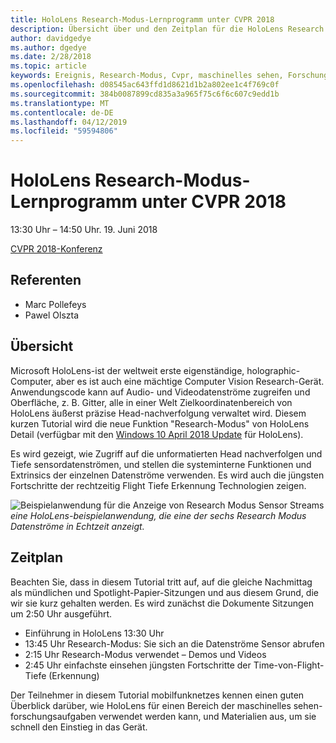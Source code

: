 ```yaml
---
title: HoloLens Research-Modus-Lernprogramm unter CVPR 2018
description: Übersicht über und den Zeitplan für die HoloLens Research Modus Sitzung am 19. Juni 2018 an der Konferenz CVPR geliefert wird.
author: davidgedye
ms.author: dgedye
ms.date: 2/28/2018
ms.topic: article
keywords: Ereignis, Research-Modus, Cvpr, maschinelles sehen, Forschung, HoloLens
ms.openlocfilehash: d08545ac643ffd1d8621d1b2a802ee1c4f769c0f
ms.sourcegitcommit: 384b0087899cd835a3a965f75c6f6c607c9edd1b
ms.translationtype: MT
ms.contentlocale: de-DE
ms.lasthandoff: 04/12/2019
ms.locfileid: "59594806"
---
```

# <a name="hololens-research-mode-tutorial-at-cvpr-2018"></a>HoloLens Research-Modus-Lernprogramm unter CVPR 2018
13:30 Uhr – 14:50 Uhr. 19. Juni 2018

[CVPR 2018-Konferenz](http://cvpr2018.thecvf.com/)

## <a name="presenters"></a>Referenten
* Marc Pollefeys
* Pawel Olszta

## <a name="overview"></a>Übersicht
Microsoft HoloLens-ist der weltweit erste eigenständige, holographic-Computer, aber es ist auch eine mächtige Computer Vision Research-Gerät.
Anwendungscode kann auf Audio- und Videodatenströme zugreifen und Oberfläche, z. B. Gitter, alle in einer Welt Zielkoordinatenbereich von HoloLens äußerst präzise Head-nachverfolgung verwaltet wird. Diesem kurzen Tutorial wird die neue Funktion "Research-Modus" von HoloLens Detail (verfügbar mit den [Windows 10 April 2018 Update](release-notes-april-2018.md) für HoloLens).

Es wird gezeigt, wie Zugriff auf die unformatierten Head nachverfolgen und Tiefe sensordatenströmen, und stellen die systeminterne Funktionen und Extrinsics der einzelnen Datenströme verwenden.  Es wird auch die jüngsten Fortschritte der rechtzeitig Flight Tiefe Erkennung Technologien zeigen.

![Beispielanwendung für die Anzeige von Research Modus Sensor Streams](images/sensor-stream-viewer.jpg)
*eine HoloLens-beispielanwendung, die eine der sechs Research Modus Datenströme in Echtzeit anzeigt.*

## <a name="schedule"></a>Zeitplan
Beachten Sie, dass in diesem Tutorial tritt auf, auf die gleiche Nachmittag als mündlichen und Spotlight-Papier-Sitzungen und aus diesem Grund, die wir sie kurz gehalten werden.
Es wird zunächst die Dokumente Sitzungen um 2:50 Uhr ausgeführt.

- Einführung in HoloLens 13:30 Uhr 
- 13:45 Uhr Research-Modus: Sie sich an die Datenströme Sensor abrufen 
- 2:15 Uhr Research-Modus verwendet – Demos und Videos 
- 2:45 Uhr einfachste einsehen jüngsten Fortschritte der Time-von-Flight-Tiefe (Erkennung) 

Der Teilnehmer in diesem Tutorial mobilfunknetzes kennen einen guten Überblick darüber, wie HoloLens für einen Bereich der maschinelles sehen-forschungsaufgaben verwendet werden kann, und Materialien aus, um sie schnell den Einstieg in das Gerät.
